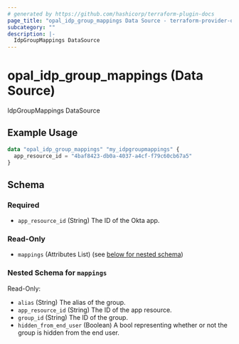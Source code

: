 ```yaml
---
# generated by https://github.com/hashicorp/terraform-plugin-docs
page_title: "opal_idp_group_mappings Data Source - terraform-provider-opal"
subcategory: ""
description: |-
  IdpGroupMappings DataSource
---
```


# opal_idp_group_mappings (Data Source)

IdpGroupMappings DataSource

## Example Usage

```terraform
data "opal_idp_group_mappings" "my_idpgroupmappings" {
  app_resource_id = "4baf8423-db0a-4037-a4cf-f79c60cb67a5"
}
```

<!-- schema generated by tfplugindocs -->
## Schema

### Required

- `app_resource_id` (String) The ID of the Okta app.

### Read-Only

- `mappings` (Attributes List) (see [below for nested schema](#nestedatt--mappings))

<a id="nestedatt--mappings"></a>
### Nested Schema for `mappings`

Read-Only:

- `alias` (String) The alias of the group.
- `app_resource_id` (String) The ID of the app resource.
- `group_id` (String) The ID of the group.
- `hidden_from_end_user` (Boolean) A bool representing whether or not the group is hidden from the end user.
